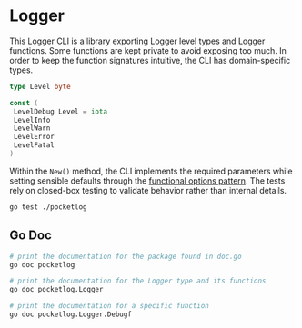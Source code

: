 # Logger

This Logger CLI is a library exporting Logger level types and Logger functions.
Some functions are kept private to avoid exposing too much. In order to keep the
function signatures intuitive, the CLI has domain-specific types.

```go
type Level byte

const (
 LevelDebug Level = iota
 LevelInfo
 LevelWarn
 LevelError
 LevelFatal
)
```

Within the `New()` method, the CLI implements the required parameters while
setting sensible defaults through the
[functional options pattern](./pocketlog/options.go). The tests rely on
closed-box testing to validate behavior rather than internal details.

```zsh
go test ./pocketlog
```

## Go Doc

```zsh
# print the documentation for the package found in doc.go
go doc pocketlog

# print the documentation for the Logger type and its functions
go doc pocketlog.Logger

# print the documentation for a specific function
go doc pocketlog.Logger.Debugf
```
